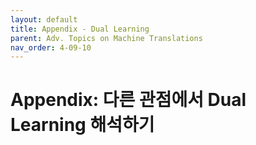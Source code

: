 ```yaml
---
layout: default
title: Appendix - Dual Learning
parent: Adv. Topics on Machine Translations
nav_order: 4-09-10
---
```


# Appendix: 다른 관점에서 Dual Learning 해석하기

